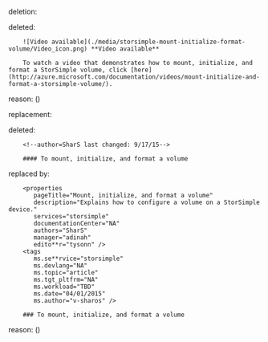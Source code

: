 deletion:

deleted:

		![Video available](./media/storsimple-mount-initialize-format-volume/Video_icon.png) **Video available**
		
		To watch a video that demonstrates how to mount, initialize, and format a StorSimple volume, click [here](http://azure.microsoft.com/documentation/videos/mount-initialize-and-format-a-storsimple-volume/).

reason: ()

replacement:

deleted:

		<!--author=SharS last changed: 9/17/15-->
		
		#### To mount, initialize, and format a volume

replaced by:

		<properties 
		   pageTitle="Mount, initialize, and format a volume"
		   description="Explains how to configure a volume on a StorSimple device."
		   services="storsimple"
		   documentationCenter="NA"
		   authors="SharS"
		   manager="adinah"
		   edito**r="tysonn" />
		<tags 
		   ms.se**rvice="storsimple"
		   ms.devlang="NA"
		   ms.topic="article"
		   ms.tgt_pltfrm="NA"
		   ms.workload="TBD"
		   ms.date="04/01/2015"
		   ms.author="v-sharos" />
		
		### To mount, initialize, and format a volume

reason: ()

